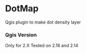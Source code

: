 # DotMap
Qgis plugin to make dot density layer

### Qgis Version
Only for 2.X
Tested on 2.18 and 2.14
